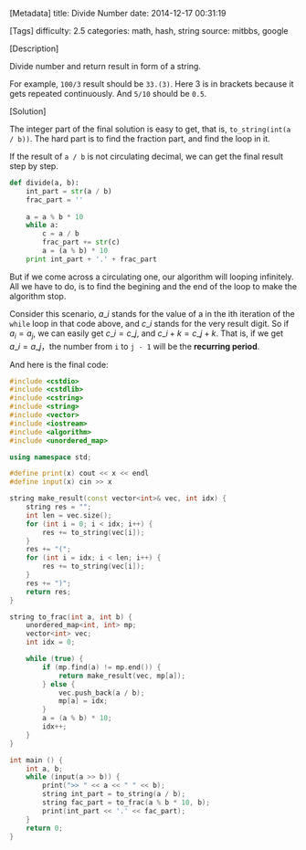 [Metadata]
title: Divide Number
date: 2014-12-17 00:31:19 

[Tags]
difficulty: 2.5
categories: math, hash, string
source: mitbbs, google

[Description]

Divide number and return result in form of a string.

For example, `100/3` result should be `33.(3)`. Here 3 is in brackets because it gets repeated continuously. And `5/10` should be `0.5`.

[Solution]

The integer part of the final solution is easy to get, that is, ``to_string(int(a / b))``. The hard part is to find the fraction part, and find the loop in it.

If the result of `a / b` is not circulating decimal, we can get the final result step by step.

```python
def divide(a, b):
    int_part = str(a / b)
    frac_part = ''
    
    a = a % b * 10
    while a:
        c = a / b
        frac_part += str(c)
        a = (a % b) * 10
    print int_part + '.' + frac_part
```

But if we come across a circulating one, our algorithm will looping infinitely. All we have to do, is to find the begining and the end of the loop to make the algorithm stop.

Consider this scenario, $a\_i$ stands for the value of a in the ith iteration of the `while` loop in that code above, and $c\_i$ stands for the very result digit. So if $a_i = a_j$, we can easily get $c\_i = c\_j$, and $c\_{i+k} = c\_{j+k}$. That is, if we get $a\_i = a\_j$，the number from `i` to `j - 1` will be the **recurring period**.

And here is the final code:

```cpp
#include <cstdio>
#include <cstdlib>
#include <cstring>
#include <string>
#include <vector>
#include <iostream>
#include <algorithm>
#include <unordered_map>

using namespace std;

#define print(x) cout << x << endl
#define input(x) cin >> x

string make_result(const vector<int>& vec, int idx) {
    string res = "";
    int len = vec.size();
    for (int i = 0; i < idx; i++) {
        res += to_string(vec[i]);
    }
    res += "(";
    for (int i = idx; i < len; i++) {
        res += to_string(vec[i]);
    }
    res += ")";
    return res;
}

string to_frac(int a, int b) {
    unordered_map<int, int> mp;
    vector<int> vec;
    int idx = 0;

    while (true) {
        if (mp.find(a) != mp.end()) {
            return make_result(vec, mp[a]);
        } else {
            vec.push_back(a / b);
            mp[a] = idx;
        }
        a = (a % b) * 10;
        idx++;
    }
}

int main () {
    int a, b;
    while (input(a >> b)) {
        print(">> " << a << " " << b);
        string int_part = to_string(a / b);
        string fac_part = to_frac(a % b * 10, b);
        print(int_part << '.' << fac_part);
    }
    return 0;
}
```

